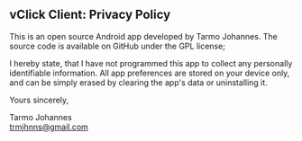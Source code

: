 ## vClick Client: Privacy Policy

This is an open source Android app developed by Tarmo Johannes. The source code is available on GitHub under the GPL license; 


I hereby state, that I have not programmed this app to collect any personally identifiable information. All app preferences are stored on your device only, and can be simply erased by clearing the app's data or uninstalling it.


Yours sincerely,

Tarmo Johannes  
trmjhnns@gmail.com
